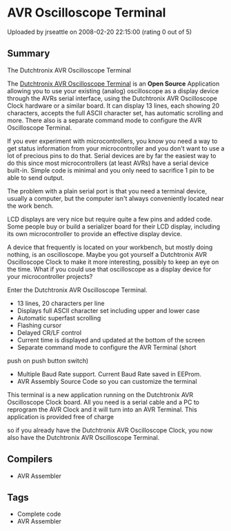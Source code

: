 # AVR Oscilloscope Terminal

Uploaded by jrseattle on 2008-02-20 22:15:00 (rating 0 out of 5)

## Summary

The Dutchtronix AVR Oscilloscope Terminal


The [Dutchtronix AVR Oscilloscope Terminal](http://www.dutchtronix.com/ScopeTerm.htm) is an **Open Source** Application allowing you to use your existing (analog) oscilloscope as a display device through the AVRs serial interface, using the Dutchtronix AVR Oscilloscope Clock hardware or a similar board. It can display 13 lines, each showing 20 characters, accepts the full ASCII character set, has automatic scrolling and more. There also is a separate command mode to configure the AVR Oscilloscope Terminal.


If you ever experiment with microcontrollers, you know you need a way to get status information from your microcontroller and you don't want to use a lot of precious pins to do that. Serial devices are by far the easiest way to do this since most microcontrollers (at least AVRs) have a serial device built-in. Simple code is minimal and you only need to sacrifice 1 pin to be able to send output.


The problem with a plain serial port is that you need a terminal device, usually a computer, but the computer isn't always conveniently located near the work bench.


LCD displays are very nice but require quite a few pins and added code. Some people buy or build a serializer board for their LCD display, including its own microcontroller to provide an effective display device.


A device that frequently is located on your workbench, but mostly doing nothing, is an oscilloscope. Maybe you got yourself a Dutchtronix AVR Oscilloscope Clock to make it more interesting, possibly to keep an eye on the time. What if you could use that oscilloscope as a display device for your microcontroller projects?


Enter the Dutchtronix AVR Oscilloscope Terminal.


* 13 lines, 20 characters per line
* Displays full ASCII character set including upper and lower case
* Automatic superfast scrolling
* Flashing cursor
* Delayed CR/LF control
* Current time is displayed and updated at the bottom of the screen
* Separate command mode to configure the AVR Terminal (short  

 push on push button switch)
* Multiple Baud Rate support. Current Baud Rate saved in EEProm.
* AVR Assembly Source Code so you can customize the terminal

This terminal is a new application running on the Dutchtronix AVR Oscilloscope Clock board. All you need is a serial cable and a PC to reprogram the AVR Clock and it will turn into an AVR Terminal. This application is provided free of charge  

so if you already have the Dutchtronix AVR Oscilloscope Clock, you now also have the Dutchtronix AVR Oscilloscope Terminal.

## Compilers

- AVR Assembler

## Tags

- Complete code
- AVR Assembler
